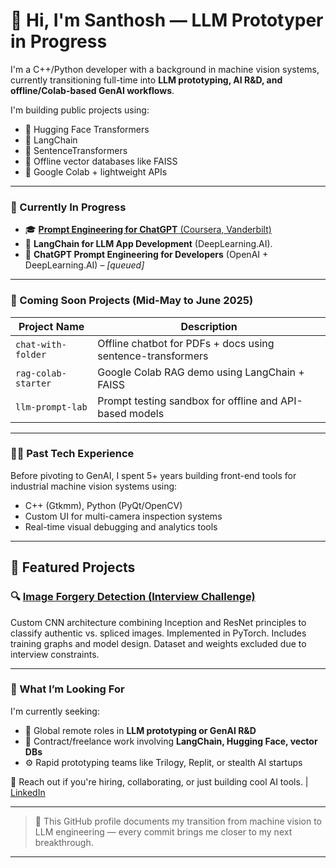 # 👋 Hi, I'm Santhosh — LLM Prototyper in Progress

I'm a C++/Python developer with a background in machine vision systems, currently transitioning full-time into **LLM prototyping, AI R&D, and offline/Colab-based GenAI workflows**.

I'm building public projects using:
- 🤗 Hugging Face Transformers
- 🔗 LangChain
- 🧠 SentenceTransformers
- 📁 Offline vector databases like FAISS
- 🧪 Google Colab + lightweight APIs

---

### 🚧 Currently In Progress

- 🎓 [**Prompt Engineering for ChatGPT** (Coursera, Vanderbilt)](https://coursera.org/share/7197a7bd0ae717ecced1ed917a54f3e8)
- 🧠 **LangChain for LLM App Development** (DeepLearning.AI).
- 🔬 **ChatGPT Prompt Engineering for Developers** (OpenAI + DeepLearning.AI) – _[queued]_

---

### 🔨 Coming Soon Projects (Mid-May to June 2025)

| Project Name         | Description |
|----------------------|-------------|
| `chat-with-folder`   | Offline chatbot for PDFs + docs using sentence-transformers |
| `rag-colab-starter`  | Google Colab RAG demo using LangChain + FAISS |
| `llm-prompt-lab`     | Prompt testing sandbox for offline and API-based models |

---

### 👨‍💻 Past Tech Experience

Before pivoting to GenAI, I spent 5+ years building front-end tools for industrial machine vision systems using:
- C++ (Gtkmm), Python (PyQt/OpenCV)
- Custom UI for multi-camera inspection systems
- Real-time visual debugging and analytics tools

---

## 🚀 Featured Projects

### 🔍 [Image Forgery Detection (Interview Challenge)](https://github.com/santhoshnumberone/Image-Forgery-Detection-)
Custom CNN architecture combining Inception and ResNet principles to classify authentic vs. spliced images. Implemented in PyTorch. Includes training graphs and model design. Dataset and weights excluded due to interview constraints.

---
### 🧭 What I’m Looking For

I'm currently seeking:
- 💼 Global remote roles in **LLM prototyping or GenAI R&D**
- 🔁 Contract/freelance work involving **LangChain, Hugging Face, vector DBs**
- ⚙️ Rapid prototyping teams like Trilogy, Replit, or stealth AI startups

📩 Reach out if you're hiring, collaborating, or just building cool AI tools. <email> | [LinkedIn](https://www.linkedin.com/in/santhosh-electraanu/)

---
> 🧪 This GitHub profile documents my transition from machine vision to LLM engineering — every commit brings me closer to my next breakthrough.
---
